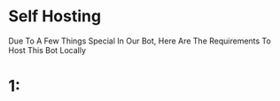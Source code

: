 # Self Hosting

Due To A Few Things Special In Our Bot, Here Are The Requirements To Host This Bot Locally

# 1: 

